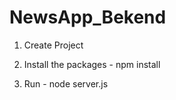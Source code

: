 # NewsApp_Bekend

1) Create Project

2) Install the packages - npm install

3) Run - node server.js
